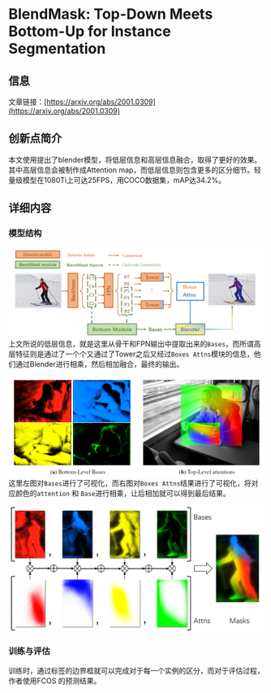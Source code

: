 # BlendMask: Top-Down Meets Bottom-Up for Instance Segmentation

## 信息
文章链接：[https://arxiv.org/abs/2001.0309](https://arxiv.org/abs/2001.0309)

## 创新点简介
本文使用提出了blender模型，将低层信息和高层信息融合，取得了更好的效果。其中高层信息会被制作成Attention map，而低层信息则包含更多的区分细节。轻量级模型在1080Ti上可达25FPS，用COCO数据集，mAP达34.2%。


## 详细内容
### 模型结构
![](../../../img/artical/2022-02-25-15-11-58.png)
上文所说的低层信息，就是这里从骨干和FPN输出中提取出来的`Bases`，而所谓高层特征则是通过了一个个又通过了Tower之后又经过`Boxes Attns`模块的信息，他们通过Blender进行相乘，然后相加融合，最终的输出。<br/>

![](../../../img/artical/2022-02-25-15-18-41.png)
这里左图对`Bases`进行了可视化，而右图对`Boxes Attns`结果进行了可视化，将对应颜色的`attention` 和 `Base`进行相乘，让后相加就可以得到最后结果。<br/>

![](../../../img/artical/2022-02-25-15-52-35.png)

### 训练与评估
训练时，通过标签的边界框就可以完成对于每一个实例的区分，而对于评估过程，作者使用FCOS 的预测结果。